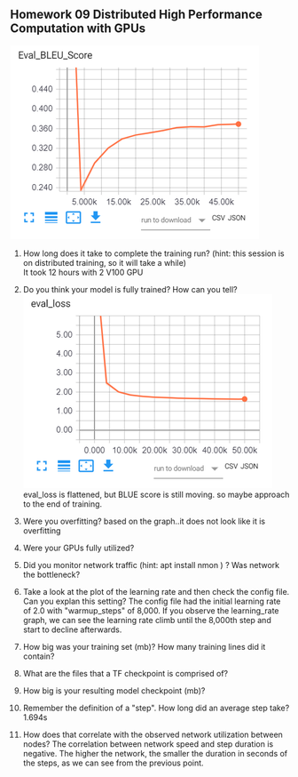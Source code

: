 
## Homework 09 Distributed High Performance Computation with GPUs

![Test Image 1](Eval_BLUE_score_2.png)

1. How long does it take to complete the training run? (hint: this session is on distributed training, so it will take a while) <br>
It took 12 hours with 2 V100 GPU

2. Do you think your model is fully trained? How can you tell?
![Test Image 1](eval_loss.png)
eval_loss is flattened, but BLUE score is still moving. so maybe approach to the end of training. 

3. Were you overfitting?
based on the graph..it does not look like it is overfitting

4. Were your GPUs fully utilized?

5. Did you monitor network traffic (hint: apt install nmon ) ? Was network the bottleneck?

6. Take a look at the plot of the learning rate and then check the config file. Can you explan this setting?
   The config file had the initial learning rate of 2.0 with "warmup_steps" of 8,000. If you observe the learning_rate graph, we can see the learning rate climb until the 8,000th step and start to decline afterwards.

7. How big was your training set (mb)? How many training lines did it contain?

8. What are the files that a TF checkpoint is comprised of?

9. How big is your resulting model checkpoint (mb)?

10. Remember the definition of a "step". How long did an average step take?
1.694s
11. How does that correlate with the observed network utilization between nodes?
The correlation between network speed and step duration is negative. The higher the network, the smaller the duration in seconds of the steps, as we can see from the previous point.
